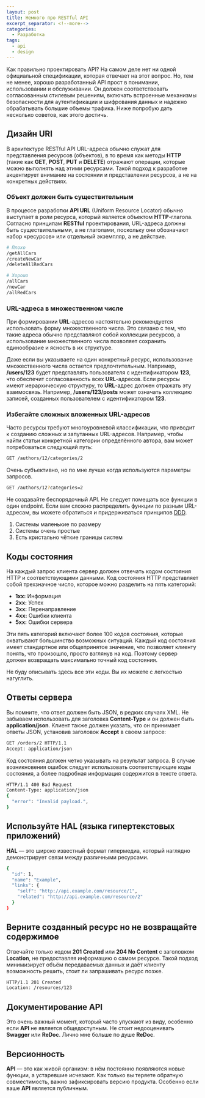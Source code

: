 ```yaml
---
layout: post
title: Немного про RESTful API
excerpt_separator: <!--more-->
categories:
  - Разработка
tags:
  - api
  - design
---
```


Как правильно проектировать API? На самом деле нет ни одной официальной спецификации, которая отвечает на этот вопрос. Но, тем не менее, хорошо разработанный API прост в понимании, использовании и обслуживании. Он должен соответствовать согласованным стилевым решениям, включать встроенные механизмы безопасности для аутентификации и шифрования данных и надежно обрабатывать большие объемы трафика. Ниже попробую дать несколько советов, как этого достичь.

<!--more-->

## Дизайн URI 

В архитектуре RESTful API URL-адреса обычно служат для представления ресурсов (объектов), в то время как методы __HTTP__ (такие как __GET__, __POST__, __PUT__ и __DELETE__) отражают операции, которые можно выполнять над этими ресурсами. Такой подход к разработке акцентирует внимание на состоянии и представлении ресурсов, а не на конкретных действиях.

### Объект должен быть существительным
В процессе разработки __API URL__ (Uniform Resource Locator) обычно выступает в роли ресурса, который является объектом __HTTP__-глагола. Согласно принципам __RESTful__ проектирования, URL-адреса должны быть существительными, а не глаголами, поскольку они обозначают набор «ресурсов» или отдельный экземпляр, а не действие.

```bash
# Плохо
/getAllCars
/createNewCar
/deleteAllRedCars

# Хорошо
/allCars
/newCar
/allRedCars
```

### URL-адреса в множественном числе

При формировании __URL__-адресов настоятельно рекомендуется использовать форму множественного числа. Это связано с тем, что такие адреса обычно представляют собой коллекции ресурсов, а использование множественного числа позволяет сохранить единообразие и ясность в их структуре.

Даже если вы указываете на один конкретный ресурс, использование множественного числа остается предпочтительным. Например, __/users/123__ будет представлять пользователя с идентификатором __123__, что обеспечит согласованность всех __URL__-адресов.
Если ресурсы имеют иерархическую структуру, то __URL__-адрес должен отражать эту взаимосвязь. Например, __/users/123/posts__ может означать коллекцию записей, созданных пользователем с идентификатором __123__.

### Избегайте сложных вложенных URL-адресов
Часто ресурсы требуют многоуровневой классификации, что приводит к созданию сложных и запутанных URL-адресов. Например, чтобы найти статьи конкретной категории определённого автора, вам может потребоваться следующий путь:

```bash
GET /authors/12/categories/2
```

Очень субъективно, но по мне лучше когда используются параметры запросов. 

```bash
GET /authors/12?categories=2
```

Не создавайте беспорядочный API. Не следует помещать все функции в один endpoint. Если вам сложно распределить функции по разным URL-адресам, вы можете обратиться и придерживаться принципов [DDD](https://ru.wikipedia.org/wiki/%D0%9F%D1%80%D0%B5%D0%B4%D0%BC%D0%B5%D1%82%D0%BD%D0%BE-%D0%BE%D1%80%D0%B8%D0%B5%D0%BD%D1%82%D0%B8%D1%80%D0%BE%D0%B2%D0%B0%D0%BD%D0%BD%D0%BE%D0%B5_%D0%BF%D1%80%D0%BE%D0%B5%D0%BA%D1%82%D0%B8%D1%80%D0%BE%D0%B2%D0%B0%D0%BD%D0%B8%D0%B5).

1. Системы маленькие по размеру
2. Системы очень простые
3. Есть кристально чёткие границы систем

## Коды состояния

На каждый запрос клиента сервер должен отвечать кодом состояния HTTP и соответствующими данными. Код состояния HTTP представляет собой трехзначное число, которое можно разделить на пять категорий:

* __1xx:__ Информация
* __2xx:__ Успех
* __3xx:__ Перенаправление
* __4xx:__ Ошибки клиента
* __5xx:__ Ошибки сервера

Эти пять категорий включают более 100 кодов состояния, которые охватывают большинство возможных ситуаций. Каждый код состояния имеет стандартное или общепринятое значение, что позволяет клиенту понять, что произошло, просто взглянув на код. Поэтому сервер должен возвращать максимально точный код состояния.

Не буду описывать здесь все эти коды. Вы их можете с легкостью нагуглить.

## Ответы сервера

Вы помните, что ответ должен быть JSON, в редких случаях XML. Не забываем использовать для заголовка __Content-Type__ и он должен быть __application/json__. Клиент также должен указать, что он принимает ответы JSON, установив заголовок __Accept__ в своем запросе:
 
```bash
GET /orders/2 HTTP/1.1
Accept: application/json
```

Код состояния должен четко указывать на результат запроса. В случае возникновения ошибок следует использовать соответствующие коды состояния, а более подробная информация содержится в тексте ответа.

```bash
HTTP/1.1 400 Bad Request
Content-Type: application/json
{
  "error": "Invalid payload.",
}
```

## Используйте HAL (языка гипертекстовых приложений)

__HAL__ — это широко известный формат гипермедиа, который наглядно демонстрирует связи между различными ресурсами.

```bash
{
  "id": 1,
  "name": "Example",
  "links": {
    "self": "http://api.example.com/resource/1",
    "related": "http://api.example.com/resource/2"
  }
}
```

## Верните созданный ресурс но не возвращайте содержимое

Отвечайте только кодом __201 Created__ или __204 No Content__ с заголовком __Location__, не предоставляя информацию о самом ресурсе. Такой подход минимизирует объём передаваемых данных и даёт клиенту возможность решить, стоит ли запрашивать ресурс позже.

```bash
HTTP/1.1 201 Created
Location: /resources/123
```

## Документирование API

Это очень важный момент, который часто упускают из виду, особенно если __API__ не является общедоступным. Не стоит недооценивать __Swagger__ или __ReDoc__. Лично мне больше по душе __ReDoc__.

## Версионность

__API__ — это как живой организм: в нём постоянно появляются новые функции, а устаревшие исчезают. Как только вы теряете обратную совместимость, важно зафиксировать версию продукта. Особенно если ваше __API__ является публичным.